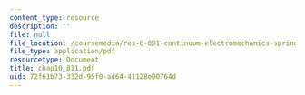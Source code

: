 ```yaml
---
content_type: resource
description: ''
file: null
file_location: /coursemedia/res-6-001-continuum-electromechanics-spring-2009/72f61b73332d95f0ad6441128e90764d_chap10_811.pdf
file_type: application/pdf
resourcetype: Document
title: chap10_811.pdf
uid: 72f61b73-332d-95f0-ad64-41128e90764d
---
```

